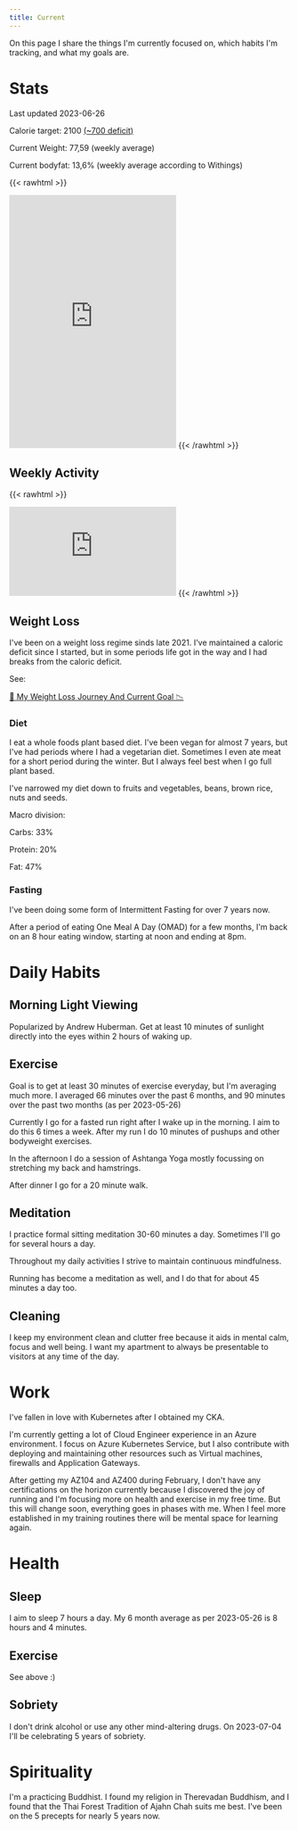 ```yaml
---
title: Current
---
```


On this page I share the things I'm currently focused on, which habits I'm tracking, and what my goals are.

# Stats

Last updated 2023-06-26

Calorie target: 2100 [(~700 deficit)](https://tdeecalculator.net/result.php?s=metric&age=33&g=male&cm=190&kg=77&act=1.55&bf=12&f=1)

Current Weight: 77,59 (weekly average)

Current bodyfat: 13,6% (weekly average according to Withings)

{{< rawhtml >}}
<iframe height='454' width='300' frameborder='0' allowtransparency='true' scrolling='no' src='https://www.strava.com/athletes/116768345/latest-rides/fcfe43e3d240fd35d0d3ae7f11eb2e924744d987'></iframe>
{{< /rawhtml >}}

## Weekly Activity

{{< rawhtml >}}
<iframe height='160' width='300' frameborder='0' allowtransparency='true' scrolling='no' src='https://www.strava.com/athletes/116768345/activity-summary/fcfe43e3d240fd35d0d3ae7f11eb2e924744d987'></iframe>
{{< /rawhtml >}}

## Weight Loss

I've been on a weight loss regime sinds late 2021. I've maintained a caloric deficit since I started, but in some periods life got in the way and I had breaks from the caloric deficit. 

See:

[🍎 My Weight Loss Journey And Current Goal 📉](/zet/weight-loss-journey/)

### Diet

I eat a whole foods plant based diet. I've been vegan for almost 7 years, but I've had periods where I had a vegetarian diet. Sometimes I even ate meat for a short period during the winter. But I always feel best when I go full plant based. 

I've narrowed my diet down to fruits and vegetables, beans, brown rice, nuts and seeds.

Macro division:

Carbs: 33%

Protein: 20%

Fat: 47%

### Fasting

I've been doing some form of Intermittent Fasting for over 7 years now. 

After a period of eating One Meal A Day (OMAD) for a few months, I'm back on an 8 hour eating window, starting at noon and ending at 8pm.

# Daily Habits

## Morning Light Viewing

Popularized by Andrew Huberman. Get at least 10 minutes of sunlight directly into the eyes within 2 hours of waking up. 

## Exercise

Goal is to get at least 30 minutes of exercise everyday, but I'm averaging much more. I averaged 66 minutes over the past 6 months, and 90 minutes over the past two months (as per 2023-05-26)

Currently I go for a fasted run right after I wake up in the morning. I aim to do this 6 times a week. After my run I do 10 minutes of pushups and other bodyweight exercises.

In the afternoon I do a session of Ashtanga Yoga mostly focussing on stretching my back and hamstrings.

After dinner I go for a 20 minute walk.

## Meditation

I practice formal sitting meditation 30-60 minutes a day. Sometimes I'll go for several hours a day.

Throughout my daily activities I strive to maintain continuous mindfulness.

Running has become a meditation as well, and I do that for about 45 minutes a day too.

## Cleaning

I keep my environment clean and clutter free because it aids in mental calm, focus and well being. I want my apartment to always be presentable to visitors at any time of the day.

# Work

I've fallen in love with Kubernetes after I obtained my CKA.

I'm currently getting a lot of Cloud Engineer experience in an Azure environment. I focus on Azure Kubernetes Service, but I also contribute with deploying and maintaining other resources such as Virtual machines, firewalls and Application Gateways.

After getting my AZ104 and AZ400 during February, I don't have any certifications on the horizon currently because I discovered the joy of running and I'm focusing more on health and exercise in my free time. But this will change soon, everything goes in phases with me. When I feel more established in my training routines there will be mental space for learning again. 

# Health

## Sleep

I aim to sleep 7 hours a day. My 6 month average as per 2023-05-26 is 8 hours and 4 minutes.


## Exercise

See above :) 

## Sobriety

I don't drink alcohol or use any other mind-altering drugs. On 2023-07-04 I'll be celebrating 5 years of sobriety.

# Spirituality

I'm a practicing Buddhist. I found my religion in Therevadan Buddhism, and I found that the Thai Forest Tradition of Ajahn Chah suits me best. I've been on the 5 precepts for nearly 5 years now. 
